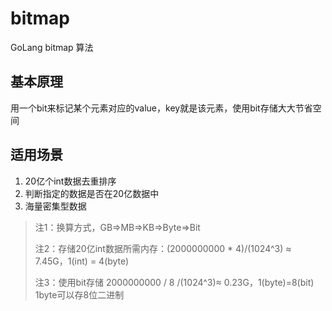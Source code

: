 # bitmap
GoLang bitmap 算法

## 基本原理
用一个bit来标记某个元素对应的value，key就是该元素，使用bit存储大大节省空间

## 适用场景
1. 20亿个int数据去重排序
2. 判断指定的数据是否在20亿数据中
3. 海量密集型数据

> 注1：换算方式，GB=>MB=>KB=>Byte=>Bit
>
> 注2：存储20亿int数据所需内存：(2000000000 * 4)/(1024^3) ≈ 7.45G，1(int) = 4(byte)
>
> 注3：使用bit存储 2000000000 / 8 /(1024^3)≈ 0.23G，1(byte)=8(bit) 1byte可以存8位二进制
